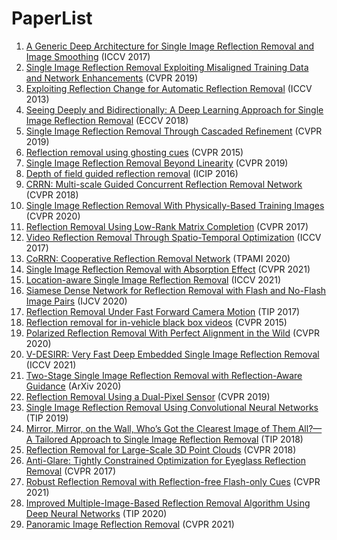 # PaperList

1. [A Generic Deep Architecture for Single Image Reflection Removal and Image Smoothing](https://arxiv.org/pdf/1708.03474.pdf) (ICCV 2017)
2. [Single Image Reflection Removal Exploiting Misaligned Training Data and Network Enhancements](https://www.semanticscholar.org/reader/4184346f9e8548dbae33559a30290def2f0bf0f1) (CVPR 2019)
3. [Exploiting Reflection Change for Automatic Reflection Removal](https://ieeexplore.ieee.org/stamp/stamp.jsp?tp=&arnumber=6751413&tag=1) (ICCV 2013)
4. [Seeing Deeply and Bidirectionally: A Deep Learning Approach for Single Image Reflection Removal](https://openaccess.thecvf.com/content_ECCV_2018/papers/Jie_Yang_Seeing_Deeply_and_ECCV_2018_paper.pdf) (ECCV 2018)
5. [Single Image Reflection Removal Through Cascaded Refinement](https://arxiv.org/pdf/1911.06634.pdf) (CVPR 2019)
6. [Reflection removal using ghosting cues](https://ieeexplore.ieee.org/stamp/stamp.jsp?tp=&arnumber=7298939) (CVPR 2015)
7. [Single Image Reflection Removal Beyond Linearity](https://openaccess.thecvf.com/content_CVPR_2019/papers/Wen_Single_Image_Reflection_Removal_Beyond_Linearity_CVPR_2019_paper.pdf) (CVPR 2019)
8. [Depth of field guided reflection removal](https://ieeexplore.ieee.org/stamp/stamp.jsp?tp=&arnumber=7532311) (ICIP 2016)
9. [CRRN: Multi-scale Guided Concurrent Reflection Removal Network](https://ieeexplore.ieee.org/stamp/stamp.jsp?tp=&arnumber=8578600) (CVPR 2018)
10. [Single Image Reflection Removal With Physically-Based Training Images](https://arxiv.org/pdf/1904.11934.pdf) (CVPR 2020)
11. [Reflection Removal Using Low-Rank Matrix Completion](https://openaccess.thecvf.com/content_cvpr_2017/papers/Han_Reflection_Removal_Using_CVPR_2017_paper.pdf) (CVPR 2017)
12. [Video Reflection Removal Through Spatio-Temporal Optimization](https://dspace.mit.edu/bitstream/handle/1721.1/137933/video-reflection-removal-through-spatio-temporal-optimization-iccv-2017-nandoriya-et-al.pdf?sequence=2) (ICCV 2017)
13. [CoRRN: Cooperative Reflection Removal Network](https://ieeexplore.ieee.org/stamp/stamp.jsp?tp=&arnumber=8733000&tag=1) (TPAMI 2020)
14. [Single Image Reflection Removal with Absorption Effect](https://ieeexplore.ieee.org/stamp/stamp.jsp?tp=&arnumber=9577576) (CVPR 2021)
15. [Location-aware Single Image Reflection Removal](https://www.semanticscholar.org/reader/704509696d225f71b6e7e1cbcaaa2daa20462785) (ICCV 2021)
16. [Siamese Dense Network for Reflection Removal with Flash and No-Flash Image Pairs](https://link.springer.com/article/10.1007/s11263-019-01276-z) (IJCV 2020)
17. [Reflection Removal Under Fast Forward Camera Motion](https://ieeexplore.ieee.org/stamp/stamp.jsp?tp=&arnumber=8024024&tag=1) (TIP 2017)
18. [Reflection removal for in-vehicle black box videos](https://ieeexplore.ieee.org/stamp/stamp.jsp?tp=&arnumber=7299051) (CVPR 2015)
19. [Polarized Reflection Removal With Perfect Alignment in the Wild](https://www.semanticscholar.org/reader/fad01f4f30dd4f2fc052185c4c6fe5b4f1d475c2) (CVPR 2020)
20. [V-DESIRR: Very Fast Deep Embedded Single Image Reflection Removal](https://openaccess.thecvf.com/content/ICCV2021/papers/Prasad_V-DESIRR_Very_Fast_Deep_Embedded_Single_Image_Reflection_Removal_ICCV_2021_paper.pdf) (ICCV 2021)
21. [Two-Stage Single Image Reflection Removal with Reflection-Aware Guidance](https://arxiv.org/pdf/2012.00945.pdf) (ArXiv 2020) 
22. [Reflection Removal Using a Dual-Pixel Sensor](https://ieeexplore.ieee.org/stamp/stamp.jsp?tp=&arnumber=8954373&tag=1) (CVPR 2019)
23. [Single Image Reflection Removal Using Convolutional Neural Networks](https://ieeexplore.ieee.org/stamp/stamp.jsp?tp=&arnumber=8529204) (TIP 2019)
24. [Mirror, Mirror, on the Wall, Who’s Got the Clearest Image of Them All?—A Tailored Approach to Single Image Reflection Removal](https://www.semanticscholar.org/reader/b080d726f1714f8f1945cca8558fa1e7693f4a17) (TIP 2018)
25. [Reflection Removal for Large-Scale 3D Point Clouds](https://openaccess.thecvf.com/content_cvpr_2018/CameraReady/1428.pdf) (CVPR 2018)
26. [Anti-Glare: Tightly Constrained Optimization for Eyeglass Reflection Removal](https://openaccess.thecvf.com/content_cvpr_2017/papers/Sandhan_Anti-Glare_Tightly_Constrained_CVPR_2017_paper.pdf) (CVPR 2017)
27. [Robust Reflection Removal with Reflection-free Flash-only Cues](https://arxiv.org/pdf/2103.04273.pdf) (CVPR 2021)
28. [Improved Multiple-Image-Based Reflection Removal Algorithm Using Deep Neural Networks](https://arxiv.org/pdf/2208.04679.pdf) (TIP 2020)
29. [Panoramic Image Reflection Removal](https://ieeexplore.ieee.org/stamp/stamp.jsp?tp=&arnumber=9578461) (CVPR 2021)
